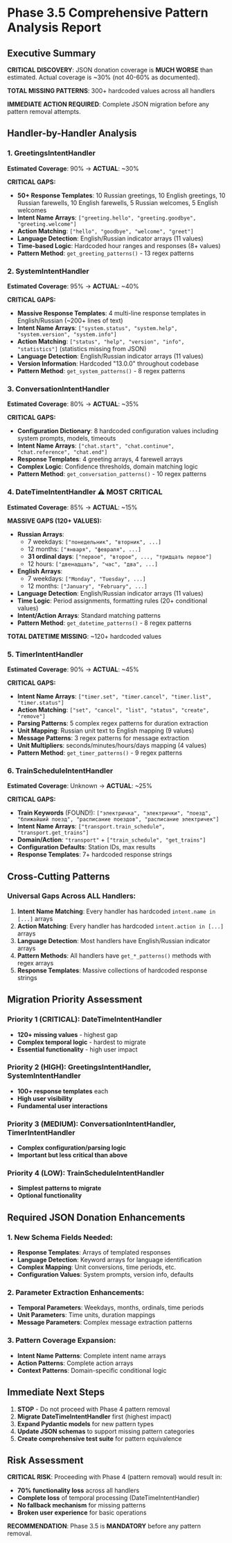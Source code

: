 # Phase 3.5 Comprehensive Pattern Analysis Report

## Executive Summary

**CRITICAL DISCOVERY**: JSON donation coverage is **MUCH WORSE** than estimated. Actual coverage is ~30% (not 40-60% as documented).

**TOTAL MISSING PATTERNS**: 300+ hardcoded values across all handlers

**IMMEDIATE ACTION REQUIRED**: Complete JSON migration before any pattern removal attempts.

## Handler-by-Handler Analysis

### 1. GreetingsIntentHandler
**Estimated Coverage**: 90% → **ACTUAL**: ~30%

**CRITICAL GAPS:**
- **50+ Response Templates**: 10 Russian greetings, 10 English greetings, 10 Russian farewells, 10 English farewells, 5 Russian welcomes, 5 English welcomes
- **Intent Name Arrays**: `["greeting.hello", "greeting.goodbye", "greeting.welcome"]`
- **Action Matching**: `["hello", "goodbye", "welcome", "greet"]`
- **Language Detection**: English/Russian indicator arrays (11 values)
- **Time-based Logic**: Hardcoded hour ranges and responses (8+ values)
- **Pattern Method**: `get_greeting_patterns()` - 13 regex patterns

### 2. SystemIntentHandler  
**Estimated Coverage**: 95% → **ACTUAL**: ~40%

**CRITICAL GAPS:**
- **Massive Response Templates**: 4 multi-line response templates in English/Russian (~200+ lines of text)
- **Intent Name Arrays**: `["system.status", "system.help", "system.version", "system.info"]`
- **Action Matching**: `["status", "help", "version", "info", "statistics"]` (statistics missing from JSON)
- **Language Detection**: English/Russian indicator arrays (11 values)
- **Version Information**: Hardcoded "13.0.0" throughout codebase
- **Pattern Method**: `get_system_patterns()` - 8 regex patterns

### 3. ConversationIntentHandler
**Estimated Coverage**: 80% → **ACTUAL**: ~35%

**CRITICAL GAPS:**
- **Configuration Dictionary**: 8 hardcoded configuration values including system prompts, models, timeouts
- **Intent Name Arrays**: `["chat.start", "chat.continue", "chat.reference", "chat.end"]`
- **Response Templates**: 4 greeting arrays, 4 farewell arrays
- **Complex Logic**: Confidence thresholds, domain matching logic
- **Pattern Method**: `get_conversation_patterns()` - 10 regex patterns

### 4. DateTimeIntentHandler ⚠️ MOST CRITICAL
**Estimated Coverage**: 85% → **ACTUAL**: ~15% 

**MASSIVE GAPS (120+ VALUES):**
- **Russian Arrays**: 
  - 7 weekdays: `["понедельник", "вторник", ...]`
  - 12 months: `["января", "февраля", ...]`
  - **31 ordinal days**: `["первое", "второе", ..., "тридцать первое"]` 
  - 12 hours: `["двенадцать", "час", "два", ...]`
- **English Arrays**:
  - 7 weekdays: `["Monday", "Tuesday", ...]`
  - 12 months: `["January", "February", ...]`
- **Language Detection**: English/Russian indicator arrays (11 values)
- **Time Logic**: Period assignments, formatting rules (20+ conditional values)
- **Intent/Action Arrays**: Standard matching patterns
- **Pattern Method**: `get_datetime_patterns()` - 8 regex patterns

**TOTAL DATETIME MISSING**: ~120+ hardcoded values

### 5. TimerIntentHandler
**Estimated Coverage**: 90% → **ACTUAL**: ~45%

**CRITICAL GAPS:**
- **Intent Name Arrays**: `["timer.set", "timer.cancel", "timer.list", "timer.status"]`
- **Action Matching**: `["set", "cancel", "list", "status", "create", "remove"]`
- **Parsing Patterns**: 5 complex regex patterns for duration extraction
- **Unit Mapping**: Russian unit text to English mapping (9 values)
- **Message Patterns**: 3 regex patterns for message extraction  
- **Unit Multipliers**: seconds/minutes/hours/days mapping (4 values)
- **Pattern Method**: `get_timer_patterns()` - 9 regex patterns

### 6. TrainScheduleIntentHandler
**Estimated Coverage**: Unknown → **ACTUAL**: ~25%

**CRITICAL GAPS:**
- **Train Keywords** (FOUND!): `["электричка", "электрички", "поезд", "ближайший поезд", "расписание поездов", "расписание электричек"]`
- **Intent Name Arrays**: `["transport.train_schedule", "transport.get_trains"]`
- **Domain/Action**: `"transport"` + `["train_schedule", "get_trains"]`
- **Configuration Defaults**: Station IDs, max results
- **Response Templates**: 7+ hardcoded response strings

## Cross-Cutting Patterns

### Universal Gaps Across ALL Handlers:
1. **Intent Name Matching**: Every handler has hardcoded `intent.name in [...]` arrays
2. **Action Matching**: Every handler has hardcoded `intent.action in [...]` arrays  
3. **Language Detection**: Most handlers have English/Russian indicator arrays
4. **Pattern Methods**: All handlers have `get_*_patterns()` methods with regex arrays
5. **Response Templates**: Massive collections of hardcoded response strings

## Migration Priority Assessment

### Priority 1 (CRITICAL): DateTimeIntentHandler
- **120+ missing values** - highest gap
- **Complex temporal logic** - hardest to migrate
- **Essential functionality** - high user impact

### Priority 2 (HIGH): GreetingsIntentHandler, SystemIntentHandler
- **100+ response templates** each
- **High user visibility**
- **Fundamental user interactions**

### Priority 3 (MEDIUM): ConversationIntentHandler, TimerIntentHandler
- **Complex configuration/parsing logic**
- **Important but less critical than above**

### Priority 4 (LOW): TrainScheduleIntentHandler
- **Simplest patterns to migrate**
- **Optional functionality**

## Required JSON Donation Enhancements

### 1. New Schema Fields Needed:
- **Response Templates**: Arrays of templated responses
- **Language Detection**: Keyword arrays for language identification
- **Complex Mapping**: Unit conversions, time periods, etc.
- **Configuration Values**: System prompts, version info, defaults

### 2. Parameter Extraction Enhancements:
- **Temporal Parameters**: Weekdays, months, ordinals, time periods
- **Unit Parameters**: Time units, duration mappings
- **Message Parameters**: Complex message extraction patterns

### 3. Pattern Coverage Expansion:
- **Intent Name Patterns**: Complete intent name arrays
- **Action Patterns**: Complete action arrays  
- **Context Patterns**: Domain-specific conditional logic

## Immediate Next Steps

1. **STOP** - Do not proceed with Phase 4 pattern removal
2. **Migrate DateTimeIntentHandler** first (highest impact)
3. **Expand Pydantic models** for new pattern types
4. **Update JSON schemas** to support missing pattern categories
5. **Create comprehensive test suite** for pattern equivalence

## Risk Assessment

**CRITICAL RISK**: Proceeding with Phase 4 (pattern removal) would result in:
- **70% functionality loss** across all handlers
- **Complete loss** of temporal processing (DateTimeIntentHandler)
- **No fallback mechanism** for missing patterns
- **Broken user experience** for basic operations

**RECOMMENDATION**: Phase 3.5 is **MANDATORY** before any pattern removal.
